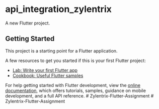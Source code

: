 # api_integration_zylentrix

A new Flutter project.

## Getting Started

This project is a starting point for a Flutter application.

A few resources to get you started if this is your first Flutter project:

- [Lab: Write your first Flutter app](https://docs.flutter.dev/get-started/codelab)
- [Cookbook: Useful Flutter samples](https://docs.flutter.dev/cookbook)

For help getting started with Flutter development, view the
[online documentation](https://docs.flutter.dev/), which offers tutorials,
samples, guidance on mobile development, and a full API reference.
#   Z y l e n t r i x - F l u t t e r - A s s i g n m e n t  
 #   Z y l e n t r i x - F l u t t e r - A s s i g n m e n t  
 